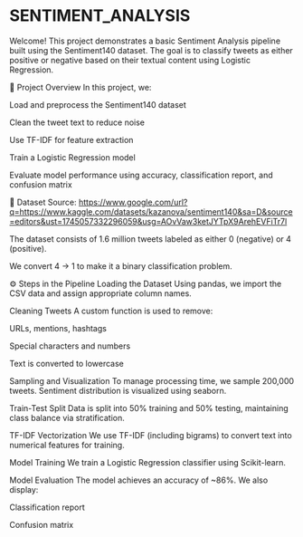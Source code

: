 # SENTIMENT_ANALYSIS
Welcome! This project demonstrates a basic Sentiment Analysis pipeline built using the Sentiment140 dataset. The goal is to classify tweets as either positive or negative based on their textual content using Logistic Regression.

📌 Project Overview
In this project, we:

Load and preprocess the Sentiment140 dataset

Clean the tweet text to reduce noise

Use TF-IDF for feature extraction

Train a Logistic Regression model

Evaluate model performance using accuracy, classification report, and confusion matrix

📁 Dataset
Source: https://www.google.com/url?q=https://www.kaggle.com/datasets/kazanova/sentiment140&sa=D&source=editors&ust=1745057332296059&usg=AOvVaw3ketJYTpX9ArehEVFiTr7l

The dataset consists of 1.6 million tweets labeled as either 0 (negative) or 4 (positive).

We convert 4 → 1 to make it a binary classification problem.

⚙️ Steps in the Pipeline
Loading the Dataset
Using pandas, we import the CSV data and assign appropriate column names.

Cleaning Tweets
A custom function is used to remove:

URLs, mentions, hashtags

Special characters and numbers

Text is converted to lowercase

Sampling and Visualization
To manage processing time, we sample 200,000 tweets.
Sentiment distribution is visualized using seaborn.

Train-Test Split
Data is split into 50% training and 50% testing, maintaining class balance via stratification.

TF-IDF Vectorization
We use TF-IDF (including bigrams) to convert text into numerical features for training.

Model Training
We train a Logistic Regression classifier using Scikit-learn.

Model Evaluation
The model achieves an accuracy of ~86%.
We also display:

Classification report

Confusion matrix
